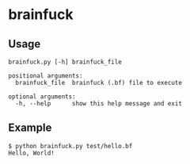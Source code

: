 # brainfuck

## Usage

`brainfuck.py [-h] brainfuck_file`

```
positional arguments:
  brainfuck_file  brainfuck (.bf) file to execute

optional arguments:
  -h, --help      show this help message and exit
```

## Example
```
$ python brainfuck.py test/hello.bf
Hello, World!
```
